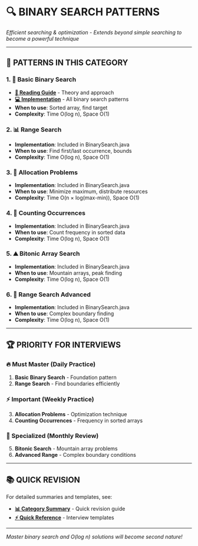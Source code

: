 # 🔍 **BINARY SEARCH PATTERNS**

*Efficient searching & optimization - Extends beyond simple searching to become a powerful technique*

---

## 🎯 **PATTERNS IN THIS CATEGORY**

### **1. 🎯 Basic Binary Search**
- **[📖 Reading Guide](./BinarySearchReadingGuide.java)** - Theory and approach
- **[💻 Implementation](./BinarySearch.java)** - All binary search patterns
- **When to use**: Sorted array, find target
- **Complexity**: Time O(log n), Space O(1)

### **2. 📊 Range Search**
- **Implementation**: Included in BinarySearch.java
- **When to use**: Find first/last occurrence, bounds
- **Complexity**: Time O(log n), Space O(1)

### **3. 🎪 Allocation Problems**
- **Implementation**: Included in BinarySearch.java
- **When to use**: Minimize maximum, distribute resources
- **Complexity**: Time O(n × log(max-min)), Space O(1)

### **4. 🔢 Counting Occurrences**
- **Implementation**: Included in BinarySearch.java
- **When to use**: Count frequency in sorted data
- **Complexity**: Time O(log n), Space O(1)

### **5. ⛰️ Bitonic Array Search**
- **Implementation**: Included in BinarySearch.java
- **When to use**: Mountain arrays, peak finding
- **Complexity**: Time O(log n), Space O(1)

### **6. 🎯 Range Search Advanced**
- **Implementation**: Included in BinarySearch.java
- **When to use**: Complex boundary finding
- **Complexity**: Time O(log n), Space O(1)

---

## 🏆 **PRIORITY FOR INTERVIEWS**

### **🔥 Must Master (Daily Practice)**
1. **Basic Binary Search** - Foundation pattern
2. **Range Search** - Find boundaries efficiently

### **⚡ Important (Weekly Practice)**
3. **Allocation Problems** - Optimization technique
4. **Counting Occurrences** - Frequency in sorted arrays

### **🎯 Specialized (Monthly Review)**
5. **Bitonic Search** - Mountain array problems
6. **Advanced Range** - Complex boundary conditions

---

## 📚 **QUICK REVISION**

For detailed summaries and templates, see:
- **[📊 Category Summary](../CATEGORY_SUMMARIES.md#binary-search-patterns)** - Quick revision guide
- **[⚡ Quick Reference](../QUICK_REFERENCE.md)** - Interview templates

---

*Master binary search and O(log n) solutions will become second nature!* 